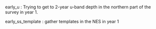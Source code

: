 
early_u : Trying to get to 2-year u-band depth in the northern part of the survey in year 1.

early_ss_template : gather templates in the NES in year 1

